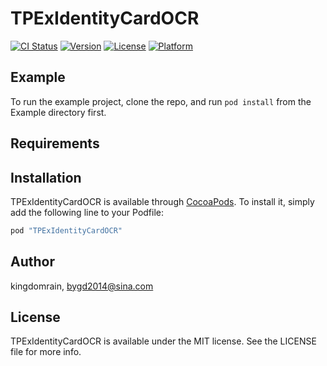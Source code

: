 # TPExIdentityCardOCR

[![CI Status](http://img.shields.io/travis/kingdomrain/TPExIdentityCardOCR.svg?style=flat)](https://travis-ci.org/kingdomrain/TPExIdentityCardOCR)
[![Version](https://img.shields.io/cocoapods/v/TPExIdentityCardOCR.svg?style=flat)](http://cocoapods.org/pods/TPExIdentityCardOCR)
[![License](https://img.shields.io/cocoapods/l/TPExIdentityCardOCR.svg?style=flat)](http://cocoapods.org/pods/TPExIdentityCardOCR)
[![Platform](https://img.shields.io/cocoapods/p/TPExIdentityCardOCR.svg?style=flat)](http://cocoapods.org/pods/TPExIdentityCardOCR)

## Example

To run the example project, clone the repo, and run `pod install` from the Example directory first.

## Requirements
   
## Installation

TPExIdentityCardOCR is available through [CocoaPods](http://cocoapods.org). To install
it, simply add the following line to your Podfile:

```ruby
pod "TPExIdentityCardOCR"
```

## Author

kingdomrain, bygd2014@sina.com

## License

TPExIdentityCardOCR is available under the MIT license. See the LICENSE file for more info.
